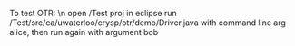 To test OTR: \n
open /Test proj in eclipse
run /Test/src/ca/uwaterloo/crysp/otr/demo/Driver.java with command line arg alice, then run again with argument bob
